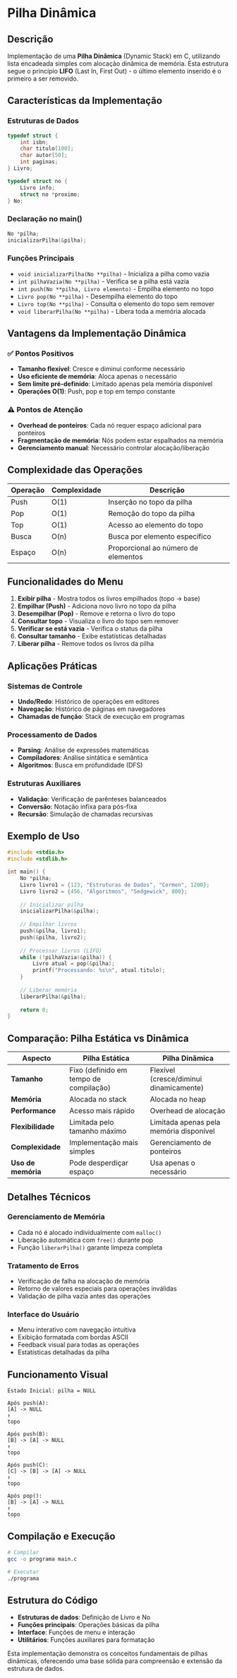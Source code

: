 # Pilha Dinâmica

## Descrição
Implementação de uma **Pilha Dinâmica** (Dynamic Stack) em C, utilizando lista encadeada simples com alocação dinâmica de memória. Esta estrutura segue o princípio **LIFO** (Last In, First Out) - o último elemento inserido é o primeiro a ser removido.

## Características da Implementação

### Estruturas de Dados
```c
typedef struct {
    int isbn;
    char titulo[100];
    char autor[50];
    int paginas;
} Livro;

typedef struct no {
    Livro info;
    struct no *proximo;
} No;
```

### Declaração no main()
```c
No *pilha;
inicializarPilha(&pilha);
```

### Funções Principais
- `void inicializarPilha(No **pilha)` - Inicializa a pilha como vazia
- `int pilhaVazia(No **pilha)` - Verifica se a pilha está vazia
- `int push(No **pilha, Livro elemento)` - Empilha elemento no topo
- `Livro pop(No **pilha)` - Desempilha elemento do topo
- `Livro top(No **pilha)` - Consulta o elemento do topo sem remover
- `void liberarPilha(No **pilha)` - Libera toda a memória alocada

## Vantagens da Implementação Dinâmica

### ✅ Pontos Positivos
- **Tamanho flexível**: Cresce e diminui conforme necessário
- **Uso eficiente de memória**: Aloca apenas o necessário
- **Sem limite pré-definido**: Limitado apenas pela memória disponível
- **Operações O(1)**: Push, pop e top em tempo constante

### ⚠️ Pontos de Atenção
- **Overhead de ponteiros**: Cada nó requer espaço adicional para ponteiros
- **Fragmentação de memória**: Nós podem estar espalhados na memória
- **Gerenciamento manual**: Necessário controlar alocação/liberação

## Complexidade das Operações

| Operação | Complexidade | Descrição |
|----------|--------------|-----------|
| Push | O(1) | Inserção no topo da pilha |
| Pop | O(1) | Remoção do topo da pilha |
| Top | O(1) | Acesso ao elemento do topo |
| Busca | O(n) | Busca por elemento específico |
| Espaço | O(n) | Proporcional ao número de elementos |

## Funcionalidades do Menu

1. **Exibir pilha** - Mostra todos os livros empilhados (topo → base)
2. **Empilhar (Push)** - Adiciona novo livro no topo da pilha
3. **Desempilhar (Pop)** - Remove e retorna o livro do topo
4. **Consultar topo** - Visualiza o livro do topo sem remover
5. **Verificar se está vazia** - Verifica o status da pilha
6. **Consultar tamanho** - Exibe estatísticas detalhadas
7. **Liberar pilha** - Remove todos os livros da pilha

## Aplicações Práticas

### Sistemas de Controle
- **Undo/Redo**: Histórico de operações em editores
- **Navegação**: Histórico de páginas em navegadores
- **Chamadas de função**: Stack de execução em programas

### Processamento de Dados
- **Parsing**: Análise de expressões matemáticas
- **Compiladores**: Análise sintática e semântica
- **Algoritmos**: Busca em profundidade (DFS)

### Estruturas Auxiliares
- **Validação**: Verificação de parênteses balanceados
- **Conversão**: Notação infixa para pós-fixa
- **Recursão**: Simulação de chamadas recursivas

## Exemplo de Uso

```c
#include <stdio.h>
#include <stdlib.h>

int main() {
    No *pilha;
    Livro livro1 = {123, "Estruturas de Dados", "Cormen", 1200};
    Livro livro2 = {456, "Algoritmos", "Sedgewick", 800};
    
    // Inicializar pilha
    inicializarPilha(&pilha);
    
    // Empilhar livros
    push(&pilha, livro1);
    push(&pilha, livro2);
    
    // Processar livros (LIFO)
    while (!pilhaVazia(&pilha)) {
        Livro atual = pop(&pilha);
        printf("Processando: %s\n", atual.titulo);
    }
    
    // Liberar memória
    liberarPilha(&pilha);
    
    return 0;
}
```

## Comparação: Pilha Estática vs Dinâmica

| Aspecto | Pilha Estática | Pilha Dinâmica |
|---------|----------------|----------------|
| **Tamanho** | Fixo (definido em tempo de compilação) | Flexível (cresce/diminui dinamicamente) |
| **Memória** | Alocada no stack | Alocada no heap |
| **Performance** | Acesso mais rápido | Overhead de alocação |
| **Flexibilidade** | Limitada pelo tamanho máximo | Limitada apenas pela memória disponível |
| **Complexidade** | Implementação mais simples | Gerenciamento de ponteiros |
| **Uso de memória** | Pode desperdiçar espaço | Usa apenas o necessário |

## Detalhes Técnicos

### Gerenciamento de Memória
- Cada nó é alocado individualmente com `malloc()`
- Liberação automática com `free()` durante pop
- Função `liberarPilha()` garante limpeza completa

### Tratamento de Erros
- Verificação de falha na alocação de memória
- Retorno de valores especiais para operações inválidas
- Validação de pilha vazia antes das operações

### Interface do Usuário
- Menu interativo com navegação intuitiva
- Exibição formatada com bordas ASCII
- Feedback visual para todas as operações
- Estatísticas detalhadas da pilha

## Funcionamento Visual

```
Estado Inicial: pilha = NULL

Após push(A):
[A] -> NULL
↑
topo

Após push(B):
[B] -> [A] -> NULL
↑
topo

Após push(C):
[C] -> [B] -> [A] -> NULL
↑
topo

Após pop():
[B] -> [A] -> NULL
↑
topo
```

## Compilação e Execução

```bash
# Compilar
gcc -o programa main.c

# Executar
./programa
```

## Estrutura do Código

- **Estruturas de dados**: Definição de Livro e No
- **Funções principais**: Operações básicas da pilha
- **Interface**: Funções de menu e interação
- **Utilitários**: Funções auxiliares para formatação

Esta implementação demonstra os conceitos fundamentais de pilhas dinâmicas, oferecendo uma base sólida para compreensão e extensão da estrutura de dados. 